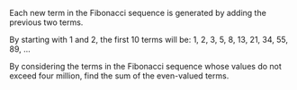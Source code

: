 Each new term in the Fibonacci sequence is generated by adding the previous two terms. 

By starting with 1 and 2, the first 10 terms will be: 1, 2, 3, 5, 8, 13, 21, 34, 55, 89, ... 

By considering the terms in the Fibonacci sequence whose values do not exceed four million, find the sum of the even-valued terms. 
